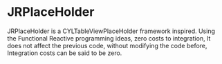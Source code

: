 # JRPlaceHolder
JRPlaceHolder is a CYLTableViewPlaceHolder framework inspired. Using the Functional Reactive programming ideas, zero costs to integration, It does not affect the previous code, without modifying the code before, Integration costs can be said to be zero.

